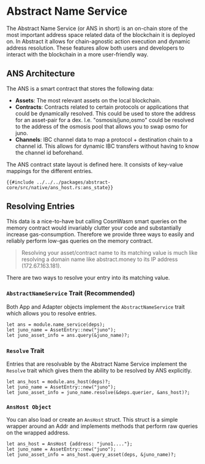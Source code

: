 # Abstract Name Service

The Abstract Name Service (or ANS in short) is an on-chain store of the most important address space related data of the blockchain it is deployed on. In Abstract it allows for chain-agnostic action execution and dynamic address resolution. These features allow both users and developers to interact with the blockchain in a more user-friendly way.

## ANS Architecture

The ANS is a smart contract that stores the following data:

- **Assets**: The most relevant assets on the local blockchain. 
- **Contracts**: Contracts related to certain protocols or applications that could be dynamically resolved. This could be used to store the address for an asset-pair for a dex. I.e. "osmosis/juno,osmo" could be resolved to the address of the osmosis pool that allows you to swap osmo for juno.
- **Channels**: IBC channel data to map a protocol + destination chain to a channel id. This allows for dynamic IBC transfers without having to know the channel id beforehand.

The ANS contract state layout is defined here. It consists of key-value mappings for the different entries.

```rust,no_run
{{#include ../../../packages/abstract-core/src/native/ans_host.rs:ans_state}}
```

## Resolving Entries

This data is a nice-to-have but calling CosmWasm smart queries on the memory contract would invariably clutter your code and substantially increase gas-consumption. Therefore we provide three ways to easily and reliably perform low-gas queries on the memory contract.

> Resolving your asset/contract name to its matching value is much like resolving a domain name like abstract.money to its IP address (172.67.163.181).

There are two ways to resolve your entry into its matching value.

### `AbstractNameService` Trait (Recommended)

Both App and Adapter objects implement the `AbstractNameService` trait which allows you to resolve entries.

```rust,ignore
let ans = module.name_service(deps);
let juno_name = AssetEntry::new("juno");
let juno_asset_info = ans.query(&juno_name)?;
```

### `Resolve` Trait

Entries that are resolvable by the Abstract Name Service implement the `Resolve` trait which gives them the ability to be resolved by ANS explicitly.

```rust,ignore
let ans_host = module.ans_host(deps)?;
let juno_name = AssetEntry::new("juno");
let juno_asset_info = juno_name.resolve(&deps.querier, &ans_host)?;
```

### `AnsHost Object`

You can also load or create an `AnsHost` struct. This struct is a simple wrapper around an Addr and implements methods that perform raw queries on the wrapped address.

```rust,ignore
let ans_host = AnsHost {address: "juno1...."};
let juno_name = AssetEntry::new("juno");
let juno_asset_info = ans_host.query_asset(deps, &juno_name)?;
```
